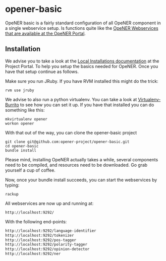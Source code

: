 opener-basic
============

OpeNER basic is a fairly standard configuration of all OpeNER component in a single webservice setup. Is functions quite like the [OpeNER Webservices that are available at the OpeNER Portal](http://www.opener-project.eu/webservices).

Installation
------------

We advise you to take a look at the [Local Installations documentation](http://www.opener-project.eu/getting-started/how-to/local-installation.html) at the Project Portal. To help you setup the basics needed for OpeNER. Once you have that setup continue as follows.

Make sure you run JRuby. If you have RVM installed this might do the trick:

```
rvm use jruby
```

We advise to also run a python virtualenv. You can take a look at [Virtualenv-Burrito](https://github.com/brainsik/virtualenv-burrito) to see how you can set it up. If you have that installed you can do something like this:

```
mkvirtualenv opener
workon opener
```

With that out of the way, you can clone the opener-basic project

```
git clone git@github.com:opener-project/opener-basic.git
cd opener-basic
bundle install
```

Please mind, installing OpeNER actually takes a while, several components need to be compiled, and resources need to be downloaded. Go grab yourself a cup of coffee.

Now, once your bundle install succeeds, you can start the webservices by typing:

```
rackup
```

All webservices are now up and running at:

```
http://localhost:9292/
```

With the following end-points:

```bash
http://localhost:9292/language-identifier
http://localhost:9292/tokenizer
http://localhost:9292/pos-tagger
http://localhost:9292/polarity-tagger
http://localhost:9292/opinion-detector
http://localhost:9292/ner
```
